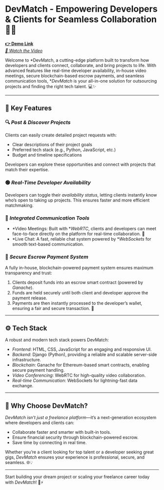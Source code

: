 # DevMatch - Empowering Developers & Clients for Seamless Collaboration 🚀💼

**[👉 Demo Link](https://drive.google.com/drive/folders/12wiGV3K5rCPa4ZjDIqNcVY6DjqK3_Dvx?usp=sharing)**  
*[🎥 Watch the Video](#)*  

Welcome to *DevMatch, a cutting-edge platform built to transform how developers and clients connect, collaborate, and bring projects to life. With advanced features like real-time developer availability, in-house video meetings, secure blockchain-based escrow payments, and seamless communication tools, **DevMatch* is your all-in-one solution for outsourcing projects and finding the right tech talent. 💻✨

---

## 🌟 Key Features  

### 🔍 *Post & Discover Projects*  
Clients can easily create detailed project requests with:  
- Clear descriptions of their project goals  
- Preferred tech stack (e.g., Python, JavaScript, etc.)  
- Budget and timeline specifications  

Developers can explore these opportunities and connect with projects that match their expertise.  

### 🟢 *Real-Time Developer Availability*  
Developers can toggle their *availability status*, letting clients instantly know who’s open to taking up projects. This ensures faster and more efficient matchmaking.  

### 💬 *Integrated Communication Tools*  
- *Video Meetings: Built with **WebRTC*, clients and developers can meet face-to-face directly on the platform for real-time collaboration. 🎥  
- *Live Chat: A fast, reliable chat system powered by **WebSockets* for smooth text-based communication.  

### 🔐 *Secure Escrow Payment System*  
A fully in-house, blockchain-powered payment system ensures maximum transparency and trust:  
1. Clients deposit funds into an escrow smart contract (powered by *Ganache*).  
2. Funds are held securely until both client and developer approve the payment release.  
3. Payments are then instantly processed to the developer’s wallet, ensuring a fair and secure transaction. 💸  

---

## ⚙️ Tech Stack  
A robust and modern tech stack powers DevMatch:  
- *Frontend*: HTML, CSS, JavaScript for an engaging and responsive UI.  
- *Backend*: Django (Python), providing a reliable and scalable server-side infrastructure.  
- *Blockchain*: Ganache for Ethereum-based smart contracts, enabling secure payment handling.  
- *Video Conferencing*: WebRTC for high-quality video collaboration.  
- *Real-time Communication*: WebSockets for lightning-fast data exchange.  

---

## 🏅 Why Choose DevMatch?  
*DevMatch isn’t just a freelance platform*—it’s a next-generation ecosystem where developers and clients can:  
- Collaborate faster and smarter with built-in tools.  
- Ensure financial security through blockchain-powered escrow.  
- Save time by connecting in real time.  

Whether you’re a client looking for top talent or a developer seeking great gigs, *DevMatch* ensures your experience is professional, secure, and seamless. 🌐💡  

---

Start building your dream project or scaling your freelance career today with *DevMatch*! 💼⚡
